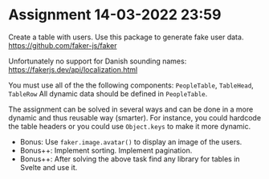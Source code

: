 # Assignment 14-03-2022 23:59

Create a table with users. Use this package to generate fake user data. 
https://github.com/faker-js/faker

Unfortunately no support for Danish sounding names:
https://fakerjs.dev/api/localization.html

You must use all of the the following components: `PeopleTable`, `TableHead`, `TableRow`
All dynamic data should be defined in `PeopleTable`. 

The assignment can be solved in several ways and can be done in a more dynamic and thus reusable way (smarter). 
For instance, you could hardcode the table headers or you could use `Object.keys` to make it more dynamic. 

* Bonus: Use `faker.image.avatar()` to display an image of the users.
* Bonus++: Implement sorting. Implement pagination. 
* Bonus++: After solving the above task find any library for tables in Svelte and use it.